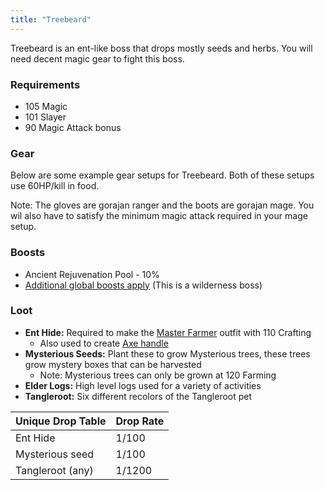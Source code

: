 ```yaml
---
title: "Treebeard"
---
```


Treebeard is an ent-like boss that drops mostly seeds and herbs. You will need decent magic gear to fight this boss.

### Requirements

- 105 Magic
- 101 Slayer
- 90 Magic Attack bonus

### Gear

Below are some example gear setups for Treebeard. Both of these setups use 60HP/kill in food.

Note: The gloves are gorajan ranger and the boots are gorajan mage. You wil also have to satisfy the minimum magic attack required in your mage setup.

### Boosts

- Ancient Rejuvenation Pool - 10%
- [Additional global boosts apply](../../skills/combat-skills.md#boosts) (This is a wilderness boss)

### Loot

- **Ent Hide:** Required to make the [Master Farmer](../../custom-items/equippables/#master-farmer-outfit) outfit with 110 Crafting
  - Also used to create [Axe handle](solis.md#loot)
- **Mysterious Seeds:** Plant these to grow Mysterious trees, these trees grow mystery boxes that can be harvested
  - Note: Mysterious trees can only be grown at 120 Farming
- **Elder Logs:** High level logs used for a variety of activities
- **Tangleroot:** Six different recolors of the Tangleroot pet

| **Unique Drop Table** | **Drop Rate** |
| --------------------- | ------------- |
| Ent Hide              | 1/100         |
| Mysterious seed       | 1/100         |
| Tangleroot (any)      | 1/1200        |
